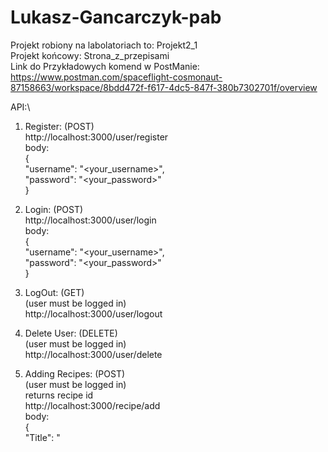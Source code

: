 # Lukasz-Gancarczyk-pab
Projekt robiony na labolatoriach to: Projekt2_1 <br />
Projekt końcowy: Strona_z_przepisami <br />
Link do Przykładowych komend w PostManie: https://www.postman.com/spaceflight-cosmonaut-87158663/workspace/8bdd472f-f617-4dc5-847f-380b7302701f/overview


API:\
  1.  Register: (POST)<br />
      http://localhost:3000/user/register<br />
      body:<br />
      {<br />
        "username": "<your_username>",<br />
        "password": "<your_password>"<br />
      }<br />

  2.  Login: (POST)<br />
      http://localhost:3000/user/login<br />
        body:\
        {\
          "username": "<your_username>",\
          "password": "<your_password>"\
        }<br />

  3.  LogOut: (GET)\
      (user must be logged in)\
      http://localhost:3000/user/logout<br />

  4.  Delete User: (DELETE)\
      (user must be logged in)\
      http://localhost:3000/user/delete<br />

  5.  Adding Recipes: (POST)\
      (user must be logged in)\
      returns recipe id\
      http://localhost:3000/recipe/add<br />
      body:\
        {<br />
          "Title": "<Title>",\
          "NoOfPortions": <portions (int)>,\
          "CookingTime": <time_in_minutes (int)>,\
          "Ingredients":[<br />
              "<your ingredient>", "<your ingredient>"<br />
          ],<br />
          "Instruction": "<your instruction>",\
          "Tags":[\
              "<your_tag>","<your_tag>"\
          ]\
        }<br />
  
  6.  Edit Recipe: (PUT)\
      (user must be logged in and be owner)\
      http://localhost:3000/recipe/edit/<recipe_id><br />
      body: (includes fields that you want to update)\
        {<br />
          "Title": "<your new title>"\
        }<br />

  7.  Delete Recipe: (DELETE)\
      (user must be logged in and be owner)\
      http://localhost:3000/recipe/delete/<recipe_id><br />

  8.  Add/Edit/Delete Rate: (POST) \
      (user have one rate per recipe)\
      (user must be logged in)\
      http://localhost:3000/recipe/rate/<recipe_Id>/<rate (1-5),(0 - deletes rate)><br />

  9.  Add Comment: (POST)\
      (user must be logged in)\
      http://localhost:3000/recipe/addcomment/<recipe_id><br />
      body:\
        {<br />
        "Comment":"<your_comment>"\
        }<br />

  10. Delete Comment: (DELETE)\
      (user must be logged in and be comment owner)\
      http://localhost:3000/recipe/deletecomment/<comment_id><br />

  11. Get Comment by id: (GET)\
      http://localhost:3000/recipe/getcomment/<comment_id><br />

  12. Get All Recipes: (GET)\
      http://localhost:3000/recipe/getall<br />

  13. Get Recipe by Id: (GET)\
    http://localhost:3000/recipe/get/<recipe_id><br />

  14. Get recipes by tag: (GET)\
      returns a list of Recipes which includes given tag\
      http://localhost:3000/recipe/tag/<tag_name><br />

  15. Get recipes by userId: (GET)\
      return a list of Recipes created by given user\
      http://localhost:3000/recipe/getbyuserid/<user_id><br />

